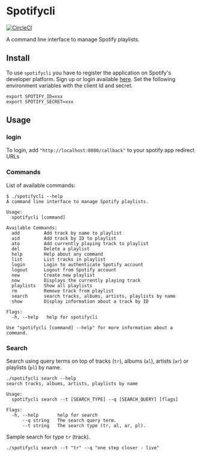 # Spotifycli

[![CircleCI](https://circleci.com/gh/masroorhasan/spotifycli/tree/master.svg?style=svg)](https://circleci.com/gh/masroorhasan/spotifycli/tree/master)

A command line interface to manage Spotify playlists.

## Install

To use `spotifycli` you have to register the application on Spotify's developer platform. Sign up or login available [here](https://beta.developer.spotify.com/dashboard/login). Set the following environment variables with the client Id and secret.

```
export SPOTIFY_ID=xxx
export SPOTIFY_SECRET=xxx
```

## Usage

### login

To login, add `"http://localhost:8080/callback"` to your spotify app redirect URLs

### Commands

List of available commands:

```
$ ./spotifycli --help
A command line interface to manage Spotify playlists.

Usage:
  spotifycli [command]

Available Commands:
  add         Add track by name to playlist
  aid         Add track by ID to playlist
  ato         Add currently playing track to playlist
  del         Delete a playlist
  help        Help about any command
  list        List tracks in playlist
  login       Login to authenticate Spotify account
  logout      Logout from Spotify account
  new         Create new playlist
  now         Displays the currently playing track
  playlists   Show all playlists
  rm          Remove track from playlist
  search      search tracks, albums, artists, playlists by name
  show        Display information about a track by ID

Flags:
  -h, --help   help for spotifycli

Use "spotifycli [command] --help" for more information about a command.
```

### Search

Search using query terms on top of tracks (`tr`), albums (`al`), artists (`ar`) or playlists (`pl`) by name.

```
./spotifycli search --help
search tracks, albums, artists, playlists by name

Usage:
  spotifycli search --t [SEARCH_TYPE] --q [SEARCH_QUERY] [flags]

Flags:
  -h, --help       help for search
      --q string   The search query term.
      --t string   The search type (tr, al, ar, pl).
```

Sample search for type `tr` (track).

```
./spotifycli search --t "tr" --q "one step closer - live"
```
